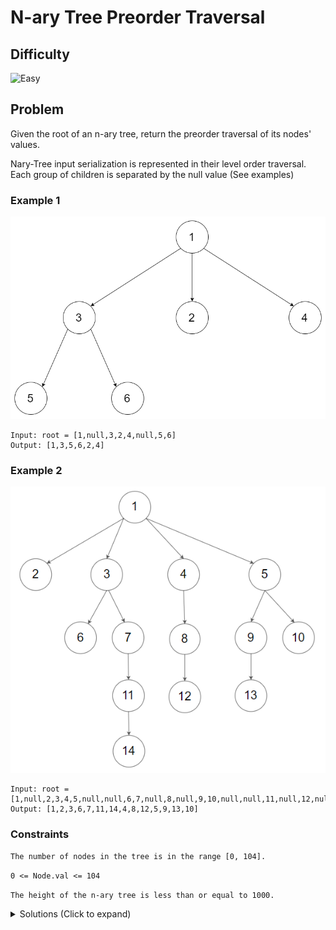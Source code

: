 # N-ary Tree Preorder Traversal

## Difficulty

![Easy](https://img.shields.io/badge/easy-5cb85c?style=for-the-badge&logoColor=white)

## Problem

Given the root of an n-ary tree, return the preorder traversal of its nodes' values.

Nary-Tree input serialization is represented in their level order traversal. Each group of children is separated by the null value (See examples)

### Example 1

![Example 1](./images/example-1.png)

```
Input: root = [1,null,3,2,4,null,5,6]
Output: [1,3,5,6,2,4]
```

### Example 2

![Example 2](./images/example-2.png)

```
Input: root = [1,null,2,3,4,5,null,null,6,7,null,8,null,9,10,null,null,11,null,12,null,13,null,null,14]
Output: [1,2,3,6,7,11,14,4,8,12,5,9,13,10]
```

### Constraints

`The number of nodes in the tree is in the range [0, 104].`

`0 <= Node.val <= 104`

`The height of the n-ary tree is less than or equal to 1000.`

<details>
  <summary>Solutions (Click to expand)</summary>

### Explanation

#### Solution

##### Intuition

A Preorder traversal of a Binary Tree involves traversing the tree in a root, left child, right child order. We can apply this to an N-ary tree by traversing the root and all its children in order from left to right.

##### Implementation

We will do a normal DFS traversal of the tree where every node we visit will first get inserted into a list. All of the children in the `List<Node>` will be traversed from left to right.

![Solution 1](./images/solution-1.png)

- [JavaScript](./n-ary-tree-preorder-traversal.js)
- [TypeScript](./n-ary-tree-preorder-traversal.ts)
- [Java](./n-ary-tree-preorder-traversal.java)
- [Go](./n-ary-tree-preorder-traversal.go)

</details>
